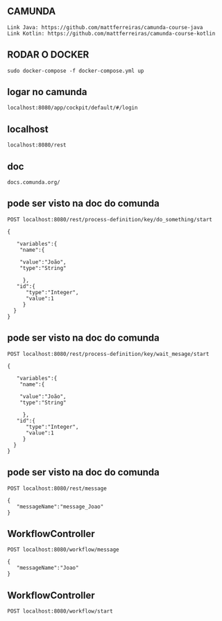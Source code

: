## CAMUNDA
```
Link Java: https://github.com/mattferreiras/camunda-course-java
Link Kotlin: https://github.com/mattferreiras/camunda-course-kotlin
```
## RODAR O DOCKER
```
sudo docker-compose -f docker-compose.yml up
```
## logar no camunda
```
localhost:8080/app/cockpit/default/#/login
```
## localhost
```
localhost:8080/rest
```

## doc
```
docs.comunda.org/
```
## pode ser visto na doc do comunda
```
POST localhost:8080/rest/process-definition/key/do_something/start

{

   "variables":{
    "name":{
    
    "value":"João",
    "type":"String"

     },
   "id":{
      "type":"Integer",
      "value":1
     }
  }
}
```
## pode ser visto na doc do comunda
```
POST localhost:8080/rest/process-definition/key/wait_mesage/start

{

   "variables":{
    "name":{
    
    "value":"João",
    "type":"String"

     },
   "id":{
      "type":"Integer",
      "value":1
     }
  }
}
```
## pode ser visto na doc do comunda
```
POST localhost:8080/rest/message

{
   "messageName":"message_Joao"
}
```

## WorkflowController
```
POST localhost:8080/workflow/message

{
   "messageName":"Joao"
}
```
## WorkflowController
```
POST localhost:8080/workflow/start
```





